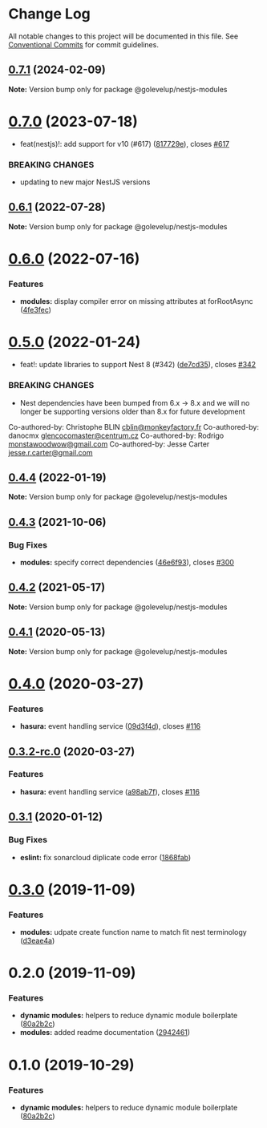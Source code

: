 # Change Log

All notable changes to this project will be documented in this file.
See [Conventional Commits](https://conventionalcommits.org) for commit guidelines.

## [0.7.1](https://github.com/golevelup/nestjs/compare/@golevelup/nestjs-modules@0.7.0...@golevelup/nestjs-modules@0.7.1) (2024-02-09)

**Note:** Version bump only for package @golevelup/nestjs-modules

# [0.7.0](https://github.com/golevelup/nestjs/compare/@golevelup/nestjs-modules@0.6.1...@golevelup/nestjs-modules@0.7.0) (2023-07-18)

- feat(nestjs)!: add support for v10 (#617) ([817729e](https://github.com/golevelup/nestjs/commit/817729ef0fc4d63647430ddac0d011c038b0c36b)), closes [#617](https://github.com/golevelup/nestjs/issues/617)

### BREAKING CHANGES

- updating to new major NestJS versions

## [0.6.1](https://github.com/golevelup/nestjs/compare/@golevelup/nestjs-modules@0.6.0...@golevelup/nestjs-modules@0.6.1) (2022-07-28)

**Note:** Version bump only for package @golevelup/nestjs-modules

# [0.6.0](https://github.com/golevelup/nestjs/compare/@golevelup/nestjs-modules@0.5.0...@golevelup/nestjs-modules@0.6.0) (2022-07-16)

### Features

- **modules:** display compiler error on missing attributes at forRootAsync ([4fe3fec](https://github.com/golevelup/nestjs/commit/4fe3fecc98a249dbe23fb856493b34135064bef0))

# [0.5.0](https://github.com/golevelup/nestjs/compare/@golevelup/nestjs-modules@0.4.4...@golevelup/nestjs-modules@0.5.0) (2022-01-24)

- feat!: update libraries to support Nest 8 (#342) ([de7cd35](https://github.com/golevelup/nestjs/commit/de7cd35ac2e63d66af76b792d5bf99b4a2d82bb4)), closes [#342](https://github.com/golevelup/nestjs/issues/342)

### BREAKING CHANGES

- Nest dependencies have been bumped from 6.x -> 8.x and we will no longer be supporting versions older than 8.x for future development

Co-authored-by: Christophe BLIN <cblin@monkeyfactory.fr>
Co-authored-by: danocmx <glencocomaster@centrum.cz>
Co-authored-by: Rodrigo <monstawoodwow@gmail.com>
Co-authored-by: Jesse Carter <jesse.r.carter@gmail.com>

## [0.4.4](https://github.com/golevelup/nestjs/compare/@golevelup/nestjs-modules@0.4.3...@golevelup/nestjs-modules@0.4.4) (2022-01-19)

**Note:** Version bump only for package @golevelup/nestjs-modules

## [0.4.3](https://github.com/golevelup/nestjs/compare/@golevelup/nestjs-modules@0.4.2...@golevelup/nestjs-modules@0.4.3) (2021-10-06)

### Bug Fixes

- **modules:** specify correct dependencies ([46e6f93](https://github.com/golevelup/nestjs/commit/46e6f93)), closes [#300](https://github.com/golevelup/nestjs/issues/300)

## [0.4.2](https://github.com/golevelup/nestjs/compare/@golevelup/nestjs-modules@0.4.1...@golevelup/nestjs-modules@0.4.2) (2021-05-17)

**Note:** Version bump only for package @golevelup/nestjs-modules

## [0.4.1](https://github.com/golevelup/nestjs/compare/@golevelup/nestjs-modules@0.4.0...@golevelup/nestjs-modules@0.4.1) (2020-05-13)

**Note:** Version bump only for package @golevelup/nestjs-modules

# [0.4.0](https://github.com/golevelup/nestjs/compare/@golevelup/nestjs-modules@0.3.1...@golevelup/nestjs-modules@0.4.0) (2020-03-27)

### Features

- **hasura:** event handling service ([09d3f4d](https://github.com/golevelup/nestjs/commit/09d3f4d)), closes [#116](https://github.com/golevelup/nestjs/issues/116)

## [0.3.2-rc.0](https://github.com/golevelup/nestjs/compare/@golevelup/nestjs-modules@0.3.1...@golevelup/nestjs-modules@0.3.2-rc.0) (2020-03-27)

### Features

- **hasura:** event handling service ([a98ab7f](https://github.com/golevelup/nestjs/commit/a98ab7f)), closes [#116](https://github.com/golevelup/nestjs/issues/116)

## [0.3.1](https://github.com/golevelup/nestjs/compare/@golevelup/nestjs-modules@0.3.0...@golevelup/nestjs-modules@0.3.1) (2020-01-12)

### Bug Fixes

- **eslint:** fix sonarcloud diplicate code error ([1868fab](https://github.com/golevelup/nestjs/commit/1868fab))

# [0.3.0](https://github.com/golevelup/nestjs/compare/@golevelup/nestjs-modules@0.2.0...@golevelup/nestjs-modules@0.3.0) (2019-11-09)

### Features

- **modules:** udpate create function name to match fit nest terminology ([d3eae4a](https://github.com/golevelup/nestjs/commit/d3eae4a))

# 0.2.0 (2019-11-09)

### Features

- **dynamic modules:** helpers to reduce dynamic module boilerplate ([80a2b2c](https://github.com/golevelup/nestjs/commit/80a2b2c))
- **modules:** added readme documentation ([2942461](https://github.com/golevelup/nestjs/commit/2942461))

# 0.1.0 (2019-10-29)

### Features

- **dynamic modules:** helpers to reduce dynamic module boilerplate ([80a2b2c](https://github.com/golevelup/nestjs/commit/80a2b2c))
